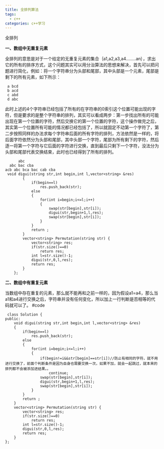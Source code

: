 ```yaml
---
title: 全排列算法
tags:
  - c++ 
categories: c++学习 
---
```


全排列

<!-- more -->


**一、数组中无重复元素**

全排列的意思是对于一个给定的无重复元素的集合｛a1,a2,a3,a4........an｝，求出它的所有的排序方式，这个问题其实可以用分治算法的思想来解决，首先可以把问题进行简化，例如：将一个字符串分为头部和尾部，其中头部是一个元素，尾部是剩下的所有元素，如下所示：

```
 a bcd
 b acd
 c abd
 d abc
```

此时上述的4个字符串已经包括了所有的在字符串的0索引这个位置可能出现的字符，但是要求的是整个字符串的排列，其实可以看成两步：第一步找出所有的可能出现在第一个位置的字符，然后交换它的第一个位置的字符，这个操作做完之后，其实第一个位置所有可能的情况都已经包括了，所以就固定不动第一个字符了，第二步按照同样的办法求每个字符串后面的所有字符的排列，方法依然是一样的，将后面字符依然分为头部和尾部，其中头部一个字符，尾部为所有剩下的字符，然后逐一将第一个字符与它后面的字符进行交换，直到最后只剩下一个字符，没法分为头部和尾部代表交换结束，此时也已经得到了所有的排列。

          abc
      abc bac cba
    acb abc bca bac cab cba
	 void digui(string str,int begin,int l,vector<string> &res)
		    {
		        if(begin==l)
		            res.push_back(str);
		        else
		        {
		            for(int i=begin;i<=l;i++)
		            {
		                swap(str[begin],str[i]);
		                digui(str,begin+1,l,res);
		                swap(str[begin],str[i]);
		            }
		        }
		        return ;
		    }
		    vector<string> Permutation(string str) {
		        vector<string> res;
		        if(str.size()==0)
		            return res;
		        int l=str.size()-1;
		        digui(str,0,l,res);
		        return res;        
		    }
		};


**二、数组中有重复元素**

当数组中存在重复的元素，那么就不能再和之前一样的，因为假设a1=a4，那么当a1和a4进行交换之后，字符串并没有任何变化，所以加上一行判断是否相等的代码就可以了。
#code

	 class Solution {
	public:
	    void digui(string str,int begin,int l,vector<string> &res)
	    {
	        if(begin==l)
	            res.push_back(str);
	        else
	        {
	            for(int i=begin;i<=l;i++)
	            {
	                if(begin!=i&&str[begin]==str[i])//防止有相同的字符，就不用进行交换了，前面个判断条件是因为自身也需要交换一次，如果不加，就会一起跳过，就本来的排列都不会被添加进结果。。
	                    continue;
	                swap(str[begin],str[i]);
	                digui(str,begin+1,l,res);
	                swap(str[begin],str[i]);
	            }
	        }
	        return ;
	    }
	    vector<string> Permutation(string str) {
	        vector<string> res;
	        if(str.size()==0)
	            return res;
	        int l=str.size()-1;
	        digui(str,0,l,res);
	        return res;        
	    }
	};